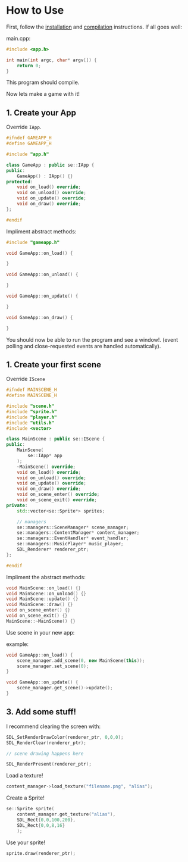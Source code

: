 # How to Use

First, follow the [installation](../README.md#install) and [compilation](../README.md#compiling-your-program) instructions. If all goes well:

main.cpp:
```cpp
#include <app.h>

int main(int argc, char* argv[]) {
    return 0;
}
```

This program should compile.

Now lets make a game with it!

## 1. Create your App

Override `IApp`.

```cpp
#ifndef GAMEAPP_H
#define GAMEAPP_H

#include "app.h"

class GameApp : public se::IApp {
public:
    GameApp() : IApp() {}
protected:
    void on_load() override;
    void on_unload() override;
    void on_update() override;
    void on_draw() override;
};

#endif
```

Impliment abstract methods:

```cpp
#include "gameapp.h"

void GameApp::on_load() {

}

void GameApp::on_unload() {

}

void GameApp::on_update() {

}

void GameApp::on_draw() {

}
```

You should now be able to run the program and see a window!. (event polling and close-requested events are handled automatically).

## 1. Create your first scene

Override `IScene`

```cpp
#ifndef MAINSCENE_H
#define MAINSCENE_H

#include "scene.h"
#include "sprite.h"
#include "player.h"
#include "utils.h"
#include <vector>

class MainScene : public se::IScene {
public:
    MainScene(
        se::IApp* app
    );
    ~MainScene() override;
    void on_load() override;
    void on_unload() override;
    void on_update() override;
    void on_draw() override;
    void on_scene_enter() override;
    void on_scene_exit() override;
private:
    std::vector<se::Sprite*> sprites;

    // managers
    se::managers::SceneManager* scene_manager;
    se::managers::ContentManager* content_manager;
    se::managers::EventHandler* event_handler;
    se::managers::MusicPlayer* music_player;
    SDL_Renderer* renderer_ptr;
};

#endif
```

Impliment the abstract methods:

```cpp
void MainScene::on_load() {}
void MainScene::on_unload() {}
void MainScene::update() {}
void MainScene::draw() {}
void on_scene_enter() {}
void on_scene_exit() {}
MainScene::~MainScene() {}
```

Use scene in your new app:

example:
```cpp
void GameApp::on_load() {
    scene_manager.add_scene(0, new MainScene(this));
    scene_manager.set_scene(0);
}

void GameApp::on_update() {
    scene_manager.get_scene()->update();
}
```

## 3. Add some stuff!

I recommend clearing the screen with:

```cpp
SDL_SetRenderDrawColor(renderer_ptr, 0,0,0);
SDL_RenderClear(renderer_ptr);

// scene drawing happens here

SDL_RenderPresent(renderer_ptr);
```
Load a texture!

```cpp
content_manager->load_texture("filename.png", "alias");
```
Create a Sprite!
```cpp
se::Sprite sprite(
    content_manager.get_texture("alias"),
    SDL_Rect{0,0,100,200},
    SDL_Rect{0,0,8,16}
    );
```
Use your sprite!
```cpp
sprite.draw(renderer_ptr);
```